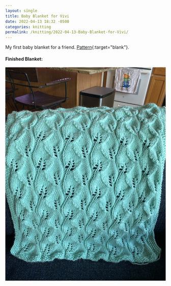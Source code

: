 ```yaml
---
layout: single
title: Baby Blanket for Vivi
date: 2022-04-13 18:32 -0500
categories: knitting
permalink: /knitting/2022-04-13-Baby-Blanket-for-Vivi/
---
```

My first baby blanket for a friend. [Pattern](https://www.ravelry.com/patterns/library/leafy-baby-blanket){:target="blank"}.

#### Finished Blanket:
<a href="/assets/images/knitting/knitting-2021-04-13-img1-6B6B8A02-38C3-4484-8F19-C7ECEC160C37.jpeg" target="_blank" class="daily-doodle-link">
  <img src="/assets/images/knitting/knitting-2021-04-13-img1-6B6B8A02-38C3-4484-8F19-C7ECEC160C37.jpeg" alt="Baby Blanket for Violet" class="daily-doodle-image">
</a>


